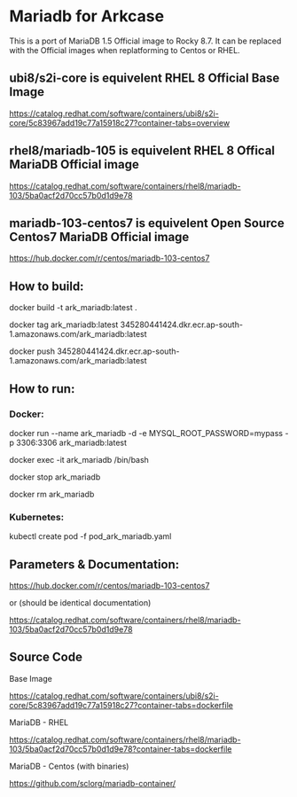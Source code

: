 # Mariadb for Arkcase

This is a port of MariaDB 1.5 Official image to Rocky 8.7.   It can be replaced with the Official images when replatforming to Centos or RHEL.

## ubi8/s2i-core is equivelent RHEL 8 Official Base Image

https://catalog.redhat.com/software/containers/ubi8/s2i-core/5c83967add19c77a15918c27?container-tabs=overview


## rhel8/mariadb-105 is equivelent RHEL 8 Offical MariaDB Official image

https://catalog.redhat.com/software/containers/rhel8/mariadb-103/5ba0acf2d70cc57b0d1d9e78

## mariadb-103-centos7 is equivelent Open Source Centos7 MariaDB Official image

https://hub.docker.com/r/centos/mariadb-103-centos7


## How to build:

docker build -t ark_mariadb:latest .

docker tag ark_mariadb:latest 345280441424.dkr.ecr.ap-south-1.amazonaws.com/ark_mariadb:latest

docker push 345280441424.dkr.ecr.ap-south-1.amazonaws.com/ark_mariadb:latest

## How to run:

### Docker:

docker run --name ark_mariadb -d  -e MYSQL_ROOT_PASSWORD=mypass -p 3306:3306 ark_mariadb:latest

docker exec -it ark_mariadb /bin/bash

docker stop ark_mariadb

docker rm ark_mariadb

### Kubernetes:

kubectl create pod -f pod_ark_mariadb.yaml

## Parameters & Documentation:
https://hub.docker.com/r/centos/mariadb-103-centos7

or (should be identical documentation)

https://catalog.redhat.com/software/containers/rhel8/mariadb-103/5ba0acf2d70cc57b0d1d9e78



## Source Code
Base Image

https://catalog.redhat.com/software/containers/ubi8/s2i-core/5c83967add19c77a15918c27?container-tabs=dockerfile

MariaDB - RHEL

https://catalog.redhat.com/software/containers/rhel8/mariadb-103/5ba0acf2d70cc57b0d1d9e78?container-tabs=dockerfile

MariaDB - Centos (with binaries)

https://github.com/sclorg/mariadb-container/

